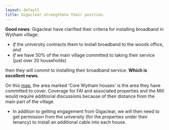 ```yaml
---
layout: default
title: Gigaclear strengthens their position.
---
```


**Good news**: Gigaclear have clarified their criteria for installing broadband in Wytham village:

* *If* the university contracts them to install broadband to the woods office, *and*
* *If* we have 50% of the main village committed to taking their service (just over 20 households)

then they will commit to installing their broadband service. **Which is excellent news**.

On this [map](https://www.google.com/maps/d/u/0/edit?mid=zGEqJUtdo16I.k9vaO01RXGBs), the area
marked 'Core Wytham houses' is the area they have committed to cover. Coverage for FAI and
associated properties and the Mill would require additional discussions because of their distance
from the main part of the village.

* In addition to getting engagement from Gigaclear, we will then need to get permission from the
university (for the properties under their tenancy) to install an additional cable into each house.
